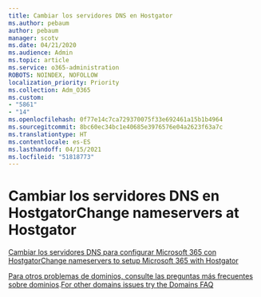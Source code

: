 ```yaml
---
title: Cambiar los servidores DNS en Hostgator
ms.author: pebaum
author: pebaum
manager: scotv
ms.date: 04/21/2020
ms.audience: Admin
ms.topic: article
ms.service: o365-administration
ROBOTS: NOINDEX, NOFOLLOW
localization_priority: Priority
ms.collection: Adm_O365
ms.custom:
- "5861"
- "14"
ms.openlocfilehash: 0f77e14c7ca729370075f33e692461a15b1b4964
ms.sourcegitcommit: 8bc60ec34bc1e40685e3976576e04a2623f63a7c
ms.translationtype: HT
ms.contentlocale: es-ES
ms.lasthandoff: 04/15/2021
ms.locfileid: "51818773"
---
```

# <a name="change-nameservers-at-hostgator"></a><span data-ttu-id="6b0b9-102">Cambiar los servidores DNS en Hostgator</span><span class="sxs-lookup"><span data-stu-id="6b0b9-102">Change nameservers at Hostgator</span></span>

[<span data-ttu-id="6b0b9-103">Cambiar los servidores DNS para configurar Microsoft 365 con Hostgator</span><span class="sxs-lookup"><span data-stu-id="6b0b9-103">Change nameservers to setup Microsoft 365 with Hostgator</span></span>](https://docs.microsoft.com/microsoft-365/admin/dns/change-nameservers-at-hostgator?view=o365-worldwide)

<span data-ttu-id="6b0b9-104">[Para otros problemas de dominios, consulte las preguntas más frecuentes sobre dominios](https://docs.microsoft.com/microsoft-365/admin/setup/domains-faq?view=o365-worldwide).</span><span class="sxs-lookup"><span data-stu-id="6b0b9-104">[For other domains issues try the Domains FAQ](https://docs.microsoft.com/microsoft-365/admin/setup/domains-faq?view=o365-worldwide)</span></span>